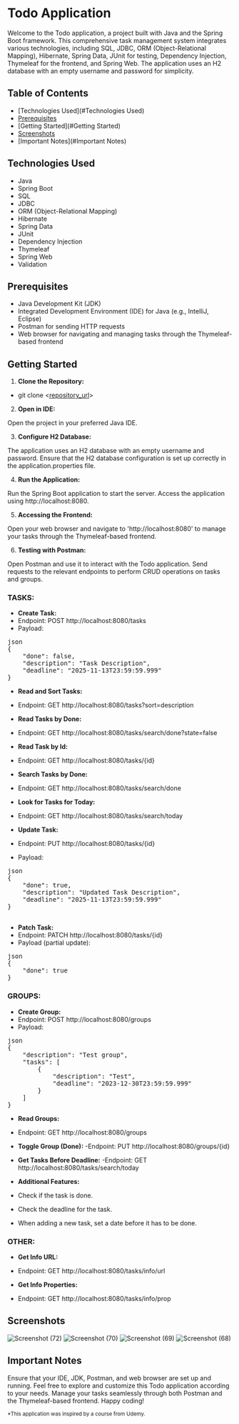 
# Todo Application
Welcome to the Todo application, a project built with Java and the Spring Boot framework. This comprehensive task management system integrates various technologies, including SQL, JDBC, ORM (Object-Relational Mapping), Hibernate, Spring Data, JUnit for testing, Dependency Injection, Thymeleaf for the frontend, and Spring Web. The application uses an H2 database with an empty username and password for simplicity.

## Table of Contents
- [Technologies Used](#Technologies Used)
- [Prerequisites](#Prerequisites)
- [Getting Started](#Getting Started)
- [Screenshots](#Screenshots)
- [Important Notes](#Important Notes)

## Technologies Used
- Java
- Spring Boot
- SQL
- JDBC
- ORM (Object-Relational Mapping)
- Hibernate
- Spring Data
- JUnit
- Dependency Injection
- Thymeleaf
- Spring Web
- Validation

## Prerequisites
- Java Development Kit (JDK)
- Integrated Development Environment (IDE) for Java (e.g., IntelliJ, Eclipse)
- Postman for sending HTTP requests
- Web browser for navigating and managing tasks through the Thymeleaf-based frontend

## Getting Started
1. **Clone the Repository:**
- git clone <[repository_url](https://github.com/rvdxk/todo-app)>

2. **Open in IDE:**

Open the project in your preferred Java IDE.

3. **Configure H2 Database:**

The application uses an H2 database with an empty username and password. 
Ensure that the H2 database configuration is set up correctly in the application.properties file.

4. **Run the Application:**

Run the Spring Boot application to start the server. Access the application using http://localhost:8080.


5. **Accessing the Frontend:**

Open your web browser and navigate to 'http://localhost:8080' to manage your tasks through the Thymeleaf-based frontend.


6. **Testing with Postman:**

Open Postman and use it to interact with the Todo application. Send requests to the relevant endpoints to perform CRUD operations on tasks and groups.

### TASKS:

- **Create Task:**
- Endpoint: POST http://localhost:8080/tasks
- Payload:
<pre>
json
{
    "done": false,
    "description": "Task Description",
    "deadline": "2025-11-13T23:59:59.999"
}
</pre>

- **Read and Sort Tasks:**
- Endpoint: GET http://localhost:8080/tasks?sort=description

- **Read Tasks by Done:**
- Endpoint: GET http://localhost:8080/tasks/search/done?state=false

- **Read Task by Id:**
- Endpoint: GET http://localhost:8080/tasks/{id}

- **Search Tasks by Done:**
- Endpoint: GET http://localhost:8080/tasks/search/done

- **Look for Tasks for Today:**
- Endpoint: GET http://localhost:8080/tasks/search/today

- **Update Task:**
- Endpoint: PUT http://localhost:8080/tasks/{id}
- Payload:
<pre>
json
{
    "done": true,
    "description": "Updated Task Description",
    "deadline": "2025-11-13T23:59:59.999"
}
  </pre>
  
-  **Patch Task:**
- Endpoint: PATCH http://localhost:8080/tasks/{id}
- Payload (partial update):
<pre>
json
{
    "done": true
}
</pre>

### GROUPS:

- **Create Group:**
- Endpoint: POST http://localhost:8080/groups
- Payload:
<pre>
json
{
    "description": "Test group",
    "tasks": [
        {
            "description": "Test",
            "deadline": "2023-12-30T23:59:59.999"
        }
    ]
}
</pre>

- **Read Groups:**
- Endpoint: GET http://localhost:8080/groups

- **Toggle Group (Done):**
-Endpoint: PUT http://localhost:8080/groups/{id}

- **Get Tasks Before Deadline:**
-Endpoint: GET http://localhost:8080/tasks/search/today

- **Additional Features:**
- Check if the task is done.
- Check the deadline for the task.
- When adding a new task, set a date before it has to be done.

### OTHER:
  
- **Get Info URL:**
- Endpoint: GET http://localhost:8080/tasks/info/url

- **Get Info Properties:**
- Endpoint: GET http://localhost:8080/tasks/info/prop

## Screenshots

![Screenshot (72)](https://github.com/rvdxk/todo-app/assets/136000622/ad963c32-d66b-4020-8da0-7bdb92b879da)
![Screenshot (70)](https://github.com/rvdxk/todo-app/assets/136000622/9a83188c-1154-439d-9795-c3b5faf5697c)
![Screenshot (69)](https://github.com/rvdxk/todo-app/assets/136000622/370ea919-b2cb-45e7-b948-3c2a92b32396)
![Screenshot (68)](https://github.com/rvdxk/todo-app/assets/136000622/8328e812-90f8-4b1a-8e4a-cb3d27199a65)

## Important Notes
Ensure that your IDE, JDK, Postman, and web browser are set up and running.
Feel free to explore and customize this Todo application according to your needs. Manage your tasks seamlessly through both Postman and the Thymeleaf-based frontend. Happy coding!

<sup>*This application was inspired by a course from Udemy.<sup>
